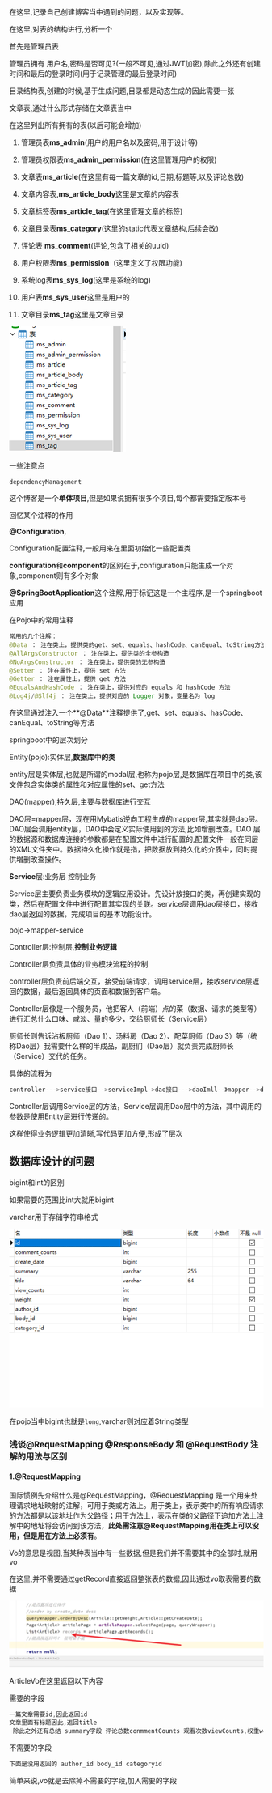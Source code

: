 在这里,记录自己创建博客当中遇到的问题，以及实现等。

在这里,对表的结构进行,分析一个



首先是管理员表

管理员拥有 用户名,密码是否可见?(一般不可见,通过JWT加密),除此之外还有创建时间和最后的登录时间(用于记录管理的最后登录时间)

目录结构表,创建的时候,基于生成问题,目录都是动态生成的因此需要一张

文章表,通过什么形式存储在文章表当中



在这里列出所有拥有的表(以后可能会增加)

1. 管理员表**ms_admin**(用户的用户名以及密码,用于设计等)

2. 管理员权限表**ms_admin_permission**(在这里管理用户的权限)

3. 文章表**ms_article**(在这里有每一篇文章的id,日期,标题等,以及评论总数)
4. 文章内容表,**ms_article_body**这里是文章的内容表
5. 文章标签表**ms_article_tag**(在这里管理文章的标签)
6. 文章目录表**ms_category**(这里的static代表文章结构,后续会改)
7. 评论表 **ms_comment**(评论,包含了相关的uuid)
8. 用户权限表**ms_permission**（这里定义了权限功能)
9. 系统log表**ms_sys_log**(这里是系统的log)
10. 用户表**ms_sys_user**这里是用户的
11. 文章目录**ms_tag**这里是文章目录

![image-20221201160807867](allPicture/image-20221201160807867.png)



一些注意点

```
dependencyManagement
```

这个博客是一个**单体项目**,但是如果说拥有很多个项目,每个都需要指定版本号



回忆某个注释的作用

**@Configuration**,

Configuration配置注释,一般用来在里面初始化一些配置类

**configuration**和**component**的区别在于,configuration只能生成一个对象,component则有多个对象





**@SpringBootApplication**这个注解,用于标记这是一个主程序,是一个springboot应用





在Pojo中的常用注释

```java
常用的几个注解：
@Data ： 注在类上，提供类的get、set、equals、hashCode、canEqual、toString方法
@AllArgsConstructor ： 注在类上，提供类的全参构造
@NoArgsConstructor ： 注在类上，提供类的无参构造
@Setter ： 注在属性上，提供 set 方法
@Getter ： 注在属性上，提供 get 方法
@EqualsAndHashCode ： 注在类上，提供对应的 equals 和 hashCode 方法
@Log4j/@Slf4j ： 注在类上，提供对应的 Logger 对象，变量名为 log
```

在这里通过注入一个**@Data**注释提供了,get、set、equals、hasCode、canEqual、toString等方法



springboot中的层次划分



Entity(pojo):实体层,**数据库中的类**

entity层是实体层,也就是所谓的modal层,也称为pojo层,是数据库在项目中的类,该文件包含实体类的属性和对应属性的set、get方法

DAO(mapper),持久层,主要与数据库进行交互

DAO层=mapper层，现在用Mybatis逆向工程生成的mapper层,其实就是dao层。DAO层会调用entity层，DAO中会定义实际使用到的方法,比如增删改查。DAO 层的数据源和数据库连接的参数都是在配置文件中进行配置的,配置文件一般在同层的XML文件夹中。数据持久化操作就是指，把数据放到持久化的介质中，同时提供增删改查操作。

**Service**层:业务层 控制业务

Service层主要负责业务模块的逻辑应用设计。先设计放接口的类，再创建实现的类，然后在配置文件中进行配置其实现的关联。service层调用dao层接口，接收dao层返回的数据，完成项目的基本功能设计。

pojo->mapper-service

Controller层:控制层,**控制业务逻辑**

Controller层负责具体的业务模块流程的控制

controller层负责前后端交互，接受前端请求，调用service层，接收service层返回的数据，最后返回具体的页面和数据到客户端。

Controller层像是一个服务员，他把客人（前端）点的菜（数据、请求的类型等）进行汇总什么口味、咸淡、量的多少，交给厨师长（Service层）

厨师长则告诉沾板厨师（Dao 1）、汤料房（Dao 2）、配菜厨师（Dao 3）等（统称Dao层）我需要什么样的半成品，副厨们（Dao层）就负责完成厨师长（Service）交代的任务。

具体的流程为

```java
controller--->service接口-->serviceImpl->dao接口--->daoImll--》mapper-->db
```

Controller层调用Service层的方法，Service层调用Dao层中的方法，其中调用的参数是使用Entity层进行传递的。

这样使得业务逻辑更加清晰,写代码更加方便,形成了层次



## 数据库设计的问题

bigint和int的区别

如果需要的范围比int大就用bigint

varchar用于存储字符串格式

![image-20221205095135075](allPicture/image-20221205095135075.png)

在pojo当中bigint也就是`long`,varchar则对应着String类型

### 浅谈@RequestMapping @ResponseBody 和 @RequestBody 注解的用法与区别

#### 1.@RequestMapping

国际惯例先介绍什么是@RequestMapping，@RequestMapping 是一个用来处理请求地址映射的注解，可用于类或方法上。用于类上，表示类中的所有响应请求的方法都是以该地址作为父路径；用于方法上，表示在类的父路径下追加方法上注解中的地址将会访问到该方法，**此处需注意@RequestMapping用在类上可以没用，但是用在方法上必须有**。



Vo的意思是视图,当某种表当中有一些数据,但是我们并不需要其中的全部时,就用vo

在这里,并不需要通过getRecord直接返回整张表的数据,因此通过vo取表需要的数据

![image-20221205165819538](allPicture/image-20221205165819538.png)



ArticleVo在这里返回以下内容

需要的字段

```java
一篇文章需要id,因此返回id
文章里面有标题因此,返回title
 除此之外还有总结 summary字段 评论总数conmmentCounts 观看次数viewCounts,权重weight,创建时间 createDate,作者author,文章体:body 以及标签tags 和分类列表catergorys
```



不需要的字段

```java
下面是没用返回的 author_id body_id categoryid
```

简单来说,vo就是去除掉不需要的字段,加入需要的字段
